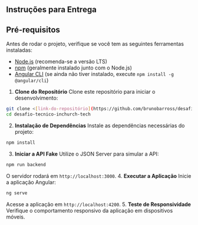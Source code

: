 ## Instruções para Entrega 

## Pré-requisitos

Antes de rodar o projeto, verifique se você tem as seguintes ferramentas instaladas:

- [Node.js](https://nodejs.org/) (recomenda-se a versão LTS)
- [npm](https://www.npmjs.com/) (geralmente instalado junto com o Node.js)
- [Angular CLI](https://angular.io/cli) (se ainda não tiver instalado, execute `npm install -g @angular/cli`)

1. **Clone do Repositório**
 Clone este repositório para iniciar o desenvolvimento:
 ```bash
 git clone <[link-do-repositório](https://github.com/brunobarross/desafio-tecnico-inchurch-tech.git)>
 cd desafio-tecnico-inchurch-tech
 ```
2. **Instalação de Dependências**
 Instale as dependências necessárias do projeto:
 ```bash
 npm install
 ```
3. **Iniciar a API Fake**
 Utilize o JSON Server para simular a API:
 ```bash
 npm run backend
 ```
 O servidor rodará em `http://localhost:3000`.
4. **Executar a Aplicação**
 Inicie a aplicação Angular:
 ```bash
 ng serve
 ```
 Acesse a aplicação em `http://localhost:4200`.
5. **Teste de Responsividade**
 Verifique o comportamento responsivo da aplicação em dispositivos móveis.
